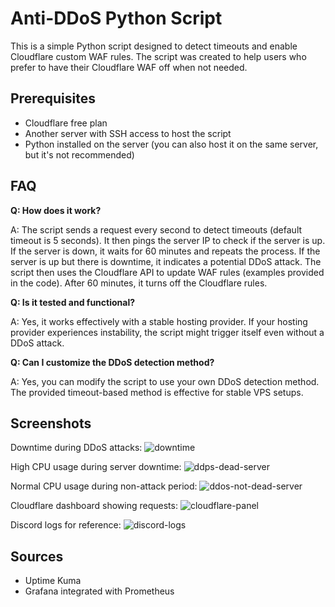 # Anti-DDoS Python Script

This is a simple Python script designed to detect timeouts and enable Cloudflare custom WAF rules. The script was created to help users who prefer to have their Cloudflare WAF off when not needed.

## Prerequisites

- Cloudflare free plan
- Another server with SSH access to host the script
- Python installed on the server (you can also host it on the same server, but it's not recommended)

## FAQ

**Q: How does it work?**

A: The script sends a request every second to detect timeouts (default timeout is 5 seconds). It then pings the server IP to check if the server is up. If the server is down, it waits for 60 minutes and repeats the process. If the server is up but there is downtime, it indicates a potential DDoS attack. The script then uses the Cloudflare API to update WAF rules (examples provided in the code). After 60 minutes, it turns off the Cloudflare rules.

**Q: Is it tested and functional?**

A: Yes, it works effectively with a stable hosting provider. If your hosting provider experiences instability, the script might trigger itself even without a DDoS attack.

**Q: Can I customize the DDoS detection method?**

A: Yes, you can modify the script to use your own DDoS detection method. The provided timeout-based method is effective for stable VPS setups.

## Screenshots

Downtime during DDoS attacks:
![downtime](https://github.com/plisskien/anti_ddos_script/assets/29129602/bc99f130-a490-4e95-b22c-e40a560950df)

High CPU usage during server downtime:
![ddps-dead-server](https://github.com/plisskien/anti_ddos_script/assets/29129602/7e3b5af8-63d9-40aa-9714-bff44224e5be)

Normal CPU usage during non-attack period:
![ddos-not-dead-server](https://github.com/plisskien/anti_ddos_script/assets/29129602/298e7365-918d-41f4-9ce4-c4446b042760)

Cloudflare dashboard showing requests:
![cloudflare-panel](https://github.com/plisskien/anti_ddos_script/assets/29129602/4a410fdd-c9c5-4c0d-8d2a-7ee3c8ff3172)

Discord logs for reference:
![discord-logs](https://github.com/plisskien/anti_ddos_script/assets/29129602/b71d13ee-a9ab-4504-96b7-f6716d5369a9)

## Sources 
- Uptime Kuma
- Grafana integrated with Prometheus
